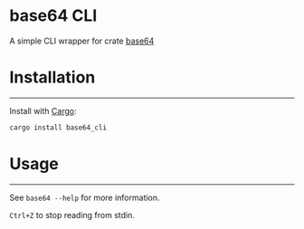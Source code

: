 # base64 CLI

A simple CLI wrapper for crate [base64](https://crates.io/crates/base64)


# Installation
------------

Install with [Cargo](https://doc.rust-lang.org/cargo/):

```bash
cargo install base64_cli
```

# Usage
-----

See `base64 --help` for more information.

`Ctrl+Z` to stop reading from stdin.
